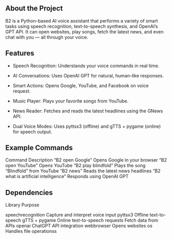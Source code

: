 ## About the Project
B2 is a Python-based AI voice assistant that performs a variety of smart tasks using speech recognition, text-to-speech synthesis, and OpenAI’s GPT API.
It can open websites, play songs, fetch the latest news, and even chat with you — all through your voice.

## Features

+ Speech Recognition: Understands your voice commands in real time.

+  AI Conversations: Uses OpenAI GPT for natural, human-like responses.

+  Smart Actions: Opens Google, YouTube, and Facebook on voice request.

+  Music Player: Plays your favorite songs from YouTube.

+ News Reader: Fetches and reads the latest headlines using the GNews API.

+ Dual Voice Modes: Uses pyttsx3 (offline) and gTTS + pygame (online) for speech output.



## Example Commands
Command	Description
“B2 open Google”	Opens Google in your browser
“B2 open YouTube”	Opens YouTube
“B2 play blindfold”	Plays the song “Blindfold” from YouTube
“B2 news”	Reads the latest news headlines
“B2 what is artificial intelligence”	Responds using OpenAI GPT

## Dependencies
Library	            Purpose

speechrecognition	Capture and interpret voice input
pyttsx3	Offline     text-to-speech
gTTS + pygame	    Online text-to-speech
requests	        Fetch data from APIs
openai	            ChatGPT API integration
webbrowser	        Opens websites
os	                Handles file operationss
